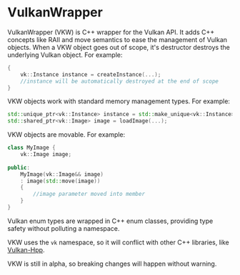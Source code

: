 # VulkanWrapper

VulkanWrapper (VKW) is C++ wrapper for the Vulkan API. It adds C++ concepts like RAII and move semantics to ease the management of Vulkan objects. When a VKW object goes out of scope, it's destructor destroys the underlying Vulkan object. For example:

```c++
{
    vk::Instance instance = createInstance(...);
    //instance will be automatically destroyed at the end of scope
}
```

VKW objects work with standard memory management types. For example:

```c++
std::unique_ptr<vk::Instance> instance = std::make_unique<vk::Instance>(...);
std::shared_ptr<vk::Image> image = loadImage(...);
```

VKW objects are movable. For example:

```c++
class MyImage {
    vk::Image image;
    
public:
    MyImage(vk::Image&& image)
    : image(std::move(image))
    {
        //image parameter moved into member
    }
}
```

Vulkan enum types are wrapped in C++ enum classes, providing type safety without polluting a namespace.

VKW uses the `vk` namespace, so it will conflict with other C++ libraries, like [Vulkan-Hpp](https://github.com/KhronosGroup/Vulkan-Hpp).

VKW is still in alpha, so breaking changes will happen without warning.

